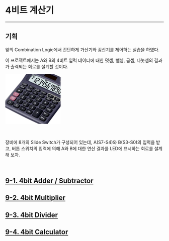 # 4비트 계산기
---

## 기획

앞의 Combination Logic에서 간단하게 가산기와 감산기를 제어하는 실습을 하였다. 

이 프로젝트에서는 A와 B의 4비트 입력 데이터에 대한 덧셈, 뺄셈, 곱셈, 나눗셈의 결과가 출력되는 회로를 설계할 것이다. 

<img src="./pds/calc.png" alt="tra01" style="width: 35%;"><br>

<BR>

장비에 8개의 Slide Switch가 구성되어 있는데, A(S7-S4)와 B(S3-S0)의 입력을 받고, 버튼 스위치의 입력에 의해 A와 B에 대한 연산 결과를 LED에 표시하는 회로를 설계해 보자. 

<BR>

## [9-1. 4bit Adder / Subtractor](./9-1.Add_Sub.md)

## [9-2. 4bit Multiplier](./9-2.Multiplexer.md)

## [9-3. 4bit Divider](./9-3.Divider.md)

## [9-4. 4bit Calculator](./9-4.4bit%20Calculator.md)


